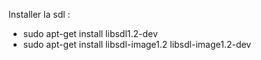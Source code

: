 Installer la sdl :
 - sudo apt-get install libsdl1.2-dev
 - sudo apt-get install libsdl-image1.2 libsdl-image1.2-dev
